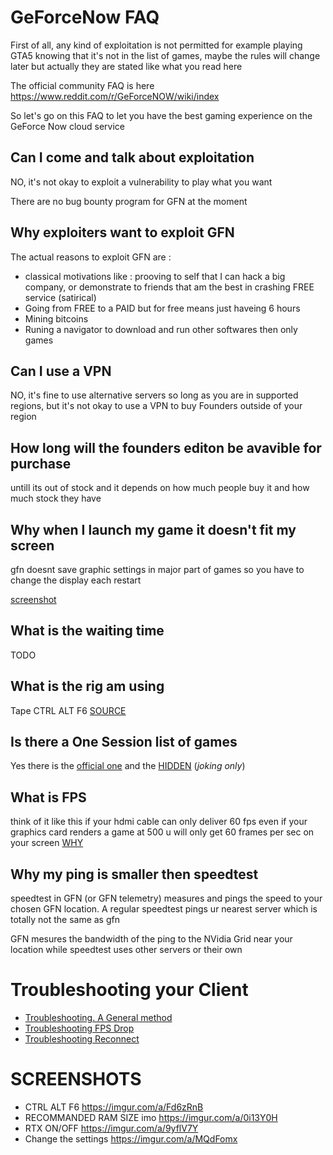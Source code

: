 # GeForceNow FAQ

First of all, any kind of exploitation is not permitted for example playing GTA5 knowing that it's not in the list of games, maybe the rules will change later but actually they are stated like what you read here

The official community FAQ is here https://www.reddit.com/r/GeForceNOW/wiki/index

So let's go on this FAQ to let you have the best gaming experience on the GeForce Now cloud service

Can I come and talk about exploitation
---

NO, it's not okay to exploit a vulnerability to play what you want

There are no bug bounty program for GFN at the moment

Why exploiters want to exploit GFN
---

The actual reasons to exploit GFN are : 

- classical motivations like : prooving to self that I can hack a big company, or demonstrate to friends that am the best in crashing FREE service (satirical)
- Going from FREE to a PAID but for free means just haveing 6 hours
- Mining bitcoins
- Runing a navigator to download and run other softwares then only games

Can I use a VPN
---

NO, it's fine to use alternative servers so long as you are in supported regions, but it's not okay to use a VPN to buy Founders outside of your region

How long will the  founders editon be avavible for purchase
---

untill its out of stock and it depends on how much people buy it and how much stock they have

Why when I launch my game it doesn't fit my screen
---

gfn doesnt save graphic settings in major part of games so you have to change the display each restart

[screenshot](Watch_Dogs.png)

What is the waiting time
---

TODO

What is the rig am using
---

Tape CTRL ALT F6 [SOURCE](https://nvidia.custhelp.com/app/answers/detail/a_id/4480/~/how-can-i-access-advanced-network-streaming-stats-for-geforce-now-for-pc-and)

Is there a One Session list of games
---

Yes there is the [official one](http://gfngames.tk) and the [HIDDEN](https://www.reddit.com/r/GeForceNOW/comments/ha3yir/hidden_supported_games/) (*joking only*)

What is FPS
---

think of it like this
if your hdmi cable can only deliver 60 fps
even if your graphics card renders a game at 500
u will only get 60 frames per sec on your screen
[WHY](https://retromatrix.tumblr.com/post/621312578684157952/590-fps-while-streaming-on-steam)

Why my ping is smaller then speedtest
---
speedtest in GFN (or GFN telemetry) measures and pings the speed to your chosen GFN location. A regular speedtest pings ur nearest server which is totally not the same as gfn

GFN mesures the bandwidth of the ping to the NVidia Grid near your location while speedtest uses other servers or their own

# Troubleshooting your Client

- [Troubleshooting. A General method](TROUBLESHOOTING.md)
- [Troubleshooting FPS Drop](TROUBLESHOOTING-FPS.md)
- [Troubleshooting Reconnect](TROUBLESHOOTING-RECONNECT.md)

# SCREENSHOTS

- CTRL ALT F6 https://imgur.com/a/Fd6zRnB
- RECOMMANDED RAM SIZE imo https://imgur.com/a/0i13Y0H
- RTX ON/OFF https://imgur.com/a/9yflV7Y
- Change the settings https://imgur.com/a/MQdFomx
